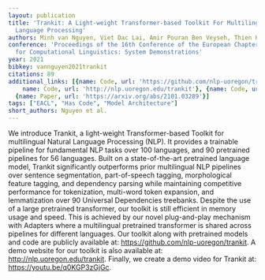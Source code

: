 ```yaml
---
layout: publication
title: 'Trankit: A Light-weight Transformer-based Toolkit For Multilingual Natural
  Language Processing'
authors: Minh van Nguyen, Viet Dac Lai, Amir Pouran Ben Veyseh, Thien Huu Nguyen
conference: 'Proceedings of the 16th Conference of the European Chapter of the Association
  for Computational Linguistics: System Demonstrations'
year: 2021
bibkey: vannguyen2021trankit
citations: 89
additional_links: [{name: Code, url: 'https://github.com/nlp-uoregon/trankit'}, {
    name: Code, url: 'http://nlp.uoregon.edu/trankit'}, {name: Code, url: 'https://youtu.be/q0KGP3zGjGc'},
  {name: Paper, url: 'https://arxiv.org/abs/2101.03289'}]
tags: ["EACL", "Has Code", "Model Architecture"]
short_authors: Nguyen et al.
---
```

We introduce Trankit, a light-weight Transformer-based Toolkit for
multilingual Natural Language Processing (NLP). It provides a trainable
pipeline for fundamental NLP tasks over 100 languages, and 90 pretrained
pipelines for 56 languages. Built on a state-of-the-art pretrained language
model, Trankit significantly outperforms prior multilingual NLP pipelines over
sentence segmentation, part-of-speech tagging, morphological feature tagging,
and dependency parsing while maintaining competitive performance for
tokenization, multi-word token expansion, and lemmatization over 90 Universal
Dependencies treebanks. Despite the use of a large pretrained transformer, our
toolkit is still efficient in memory usage and speed. This is achieved by our
novel plug-and-play mechanism with Adapters where a multilingual pretrained
transformer is shared across pipelines for different languages. Our toolkit
along with pretrained models and code are publicly available at:
https://github.com/nlp-uoregon/trankit. A demo website for our toolkit is also
available at: http://nlp.uoregon.edu/trankit. Finally, we create a demo video
for Trankit at: https://youtu.be/q0KGP3zGjGc.